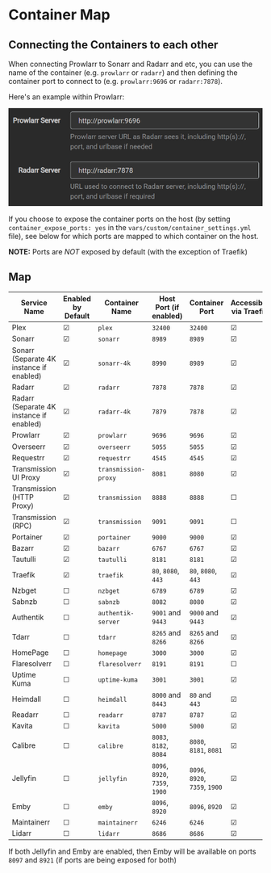 # Container Map

## Connecting the Containers to each other

When connecting Prowlarr to Sonarr and Radarr and etc, you can use the name of the container (e.g. `prowlarr` or `radarr`) and then defining the container port to connect to (e.g. `prowlarr:9696` or `radarr:7878`).

Here's an example within Prowlarr:

![Prowlarr example](./_img/container_connect_example.png)

If you choose to expose the container ports on the host (by setting `container_expose_ports: yes` in the `vars/custom/container_settings.yml` file), see below for which ports are mapped to which container on the host.

**NOTE:** Ports are _NOT_ exposed by default (with the exception of Traefik)

## Map

| Service Name                             | Enabled by Default | Container Name       | Host Port (if enabled) | Container Port    | Accessible via Traefik |
| ---------------------------------------- | ------------------ | -------------------- | ---------------------- | ----------------- | ---------------------- |
| Plex                                     | &#9745;            | `plex`               | `32400`                | `32400`           | &#9745;                |
| Sonarr                                   | &#9745;            | `sonarr`             | `8989`                 | `8989`            | &#9745;                |
| Sonarr (Separate 4K instance if enabled) | &#9745;            | `sonarr-4k`          | `8990`                 | `8989`            | &#9745;                |
| Radarr                                   | &#9745;            | `radarr`             | `7878`                 | `7878`            | &#9745;                |
| Radarr (Separate 4K instance if enabled) | &#9745;            | `radarr-4k`          | `7879`                 | `7878`            | &#9745;                |
| Prowlarr                                 | &#9745;            | `prowlarr`           | `9696`                 | `9696`            | &#9745;                |
| Overseerr                                | &#9745;            | `overseerr`          | `5055`                 | `5055`            | &#9745;                |
| Requestrr                                | &#9745;            | `requestrr`          | `4545`                 | `4545`            | &#9745;                |
| Transmission UI Proxy                    | &#9745;            | `transmission-proxy` | `8081`                 | `8080`            | &#9745;                |
| Transmission (HTTP Proxy)                | &#9745;            | `transmission`       | `8888`                 | `8888`            | &#9744;                |
| Transmission (RPC)                       | &#9745;            | `transmission`       | `9091`                 | `9091`            | &#9744;                |
| Portainer                                | &#9745;            | `portainer`          | `9000`                 | `9000`            | &#9745;                |
| Bazarr                                   | &#9745;            | `bazarr`             | `6767`                 | `6767`            | &#9745;                |
| Tautulli                                 | &#9745;            | `tautulli`           | `8181`                 | `8181`            | &#9745;                |
| Traefik                                  | &#9745;            | `traefik`            | `80`, `8080`, `443`    | `80`, `8080`, `443`| &#9745;               |
| Nzbget                                   | &#9744;            | `nzbget`             | `6789`                 | `6789`            | &#9745;                |
| Sabnzb                                   | &#9744;            | `sabnzb`             | `8082`                 | `8080`            | &#9745;                |
| Authentik                                | &#9744;            | `authentik-server`   | `9001` and `9443`      | `9000` and `9443` | &#9745;                |
| Tdarr                                    | &#9744;            | `tdarr`              | `8265` and `8266`      | `8265` and `8266` | &#9745;                |
| HomePage                                 | &#9744;            | `homepage`           | `3000`                 | `3000`            | &#9745;                |
| Flaresolverr                             | &#9744;            | `flaresolverr`       | `8191`                 | `8191`            | &#9744;                |
| Uptime Kuma                              | &#9744;            | `uptime-kuma`        | `3001`                 | `3001`            | &#9745;                |
| Heimdall                                 | &#9744;            | `heimdall`           | `8000` and `8443`      | `80` and `443`    | &#9745;                |
| Readarr                                  | &#9744;            | `readarr`            | `8787`                 | `8787`            | &#9745;                |
| Kavita                                   | &#9744;            | `kavita`             | `5000`                 | `5000`            | &#9745;                |
| Calibre                                  | &#9744;            | `calibre`            | `8083`, `8182`, `8084` | `8080`, `8181`, `8081`| &#9745;            |
| Jellyfin                                 | &#9744;            | `jellyfin`           | `8096`, `8920`, `7359`, `1900` | `8096`, `8920`, `7359`, `1900` | &#9745;            |
| Emby                                     | &#9744;            | `emby`               | `8096`, `8920`         | `8096`, `8920`    | &#9745;                |
| Maintainerr                              | &#9744;            | `maintainerr`        | `6246`                 | `6246`            | &#9745;                |
| Lidarr                                   | &#9744;            | `lidarr`             | `8686`                 | `8686`            | &#9745;                |

If both Jellyfin and Emby are enabled, then Emby will be available on ports `8097` and `8921` (if ports are being exposed for both)
